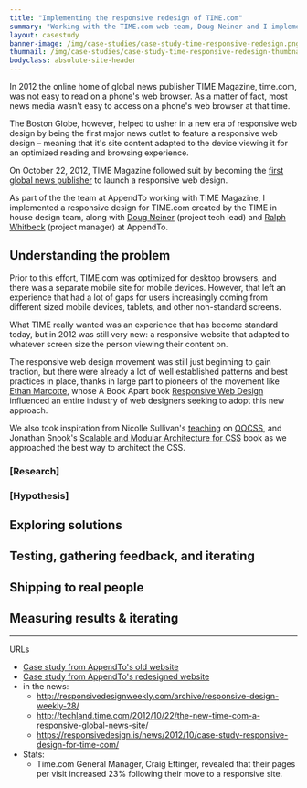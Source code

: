 ```yaml
---
title: "Implementing the responsive redesign of TIME.com"
summary: "Working with the TIME.com web team, Doug Neiner and I implemented a complete responsive redesign of TIME.com to help make their content more accessible to readers across multiple devices."
layout: casestudy
banner-image: /img/case-studies/case-study-time-responsive-redesign.png
thumnail: /img/case-studies/case-study-time-responsive-redesign-thumbnail.png
bodyclass: absolute-site-header
---
```


In 2012 the online home of global news publisher TIME Magazine, time.com, was not easy to read on a phone's web browser. As a matter of fact, most news media wasn't easy to access on a phone's web browser at that time.

The Boston Globe, however, helped to usher in a new era of responsive web design by being the first major news outlet to feature a responsive web design – meaning that it's site content adapted to the device viewing it for an optimized reading and browsing experience.

On October 22, 2012, TIME Magazine followed suit by becoming the [first global news publisher](http://techland.time.com/2012/10/22/the-new-time-com-a-responsive-global-news-site/) to launch a responsive web design.

As part of the the team at AppendTo working with TIME Magazine, I implemented a responsive design for TIME.com created by the TIME in house design team, along with [Doug Neiner](https://twitter.com/dougneiner) (project tech lead) and [Ralph Whitbeck](https://twitter.com/RedWolves) (project manager) at AppendTo.

## Understanding the problem

Prior to this effort, TIME.com was optimized for desktop browsers, and there was a separate mobile site for mobile devices. However, that left an experience that had a lot of gaps for users increasingly coming from different sized mobile devices, tablets, and other non-standard screens.

What TIME really wanted was an experience that has become standard today, but in 2012 was still very new: a responsive website that adapted to whatever screen size the person viewing their content on.

The responsive web design movement was still just beginning to gain traction, but there were already a lot of well established patterns and best practices in place, thanks in large part to pioneers of the movement like [Ethan Marcotte](https://ethanmarcotte.com/), whose A Book Apart book [Responsive Web Design](https://abookapart.com/products/responsive-web-design) influenced an entire industry of web designers seeking to adopt this new approach.

We also took inspiration from Nicolle Sullivan's [teaching](https://www.slideshare.net/stubbornella/object-oriented-css) on [OOCSS](https://github.com/stubbornella/oocss/wiki), and Jonathan Snook's [Scalable and Modular Architecture for CSS](https://smacss.com/) book as we approached the best way to architect the CSS.

### [Research]

### [Hypothesis]

## Exploring solutions

## Testing, gathering feedback, and iterating

## Shipping to real people

## Measuring results & iterating

---
URLs
- [Case study from AppendTo's old website](http://web.archive.org/web/20130328070350/https://appendto.com/case-study/responsive-design-time-com)
- [Case study from AppendTo's redesigned website](https://web.archive.org/web/20150307022946/http://appendto.com:80/work/time-com-responsive-redesign/)
- in the news:
  - http://responsivedesignweekly.com/archive/responsive-design-weekly-28/
  - http://techland.time.com/2012/10/22/the-new-time-com-a-responsive-global-news-site/
  - https://responsivedesign.is/news/2012/10/case-study-responsive-design-for-time-com/
- Stats:
  - Time.com General Manager, Craig Ettinger, revealed that their pages per visit increased 23% following their move to a responsive site.
